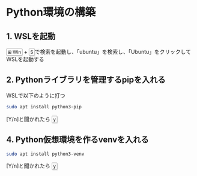 # Python環境の構築
## 1. WSLを起動

<kbd class="keyboard-key nowrap" lang="en" style="border: 1px solid #aaa; border-radius: 2px; box-shadow: 1px 2px 2px #ddd; background-color: #f9f9f9; background-image: linear-gradient(top, #eee, #f9f9f9, #eee); padding: 1px 3px; font-family: inherit; font-size: 0.85em;"><span class="Unicode">⊞</span> Win</kbd>
+
<kbd class="keyboard-key nowrap" lang="en" style="border: 1px solid #aaa; border-radius: 2px; box-shadow: 1px 2px 2px #ddd; background-color: #f9f9f9; background-image: linear-gradient(top, #eee, #f9f9f9, #eee); padding: 1px 3px; font-family: inherit; font-size: 0.85em;">S</kbd>で検索を起動し、「ubuntu」を検索し、「Ubuntu」をクリックしてWSLを起動する

## 2. Pythonライブラリを管理するpipを入れる
WSLで以下のように打つ

```sh
sudo apt install python3-pip
```

[Y/n]と聞かれたら <kbd class="keyboard-key nowrap" lang="en" style="border: 1px solid #aaa; border-radius: 2px; box-shadow: 1px 2px 2px #ddd; background-color: #f9f9f9; background-image: linear-gradient(top, #eee, #f9f9f9, #eee); padding: 1px 3px; font-family: inherit; font-size: 0.85em;">y</kbd>

## 4. Python仮想環境を作るvenvを入れる
```sh
sudo apt install python3-venv
```
[Y/n]と聞かれたら <kbd class="keyboard-key nowrap" lang="en" style="border: 1px solid #aaa; border-radius: 2px; box-shadow: 1px 2px 2px #ddd; background-color: #f9f9f9; background-image: linear-gradient(top, #eee, #f9f9f9, #eee); padding: 1px 3px; font-family: inherit; font-size: 0.85em;">y</kbd>
